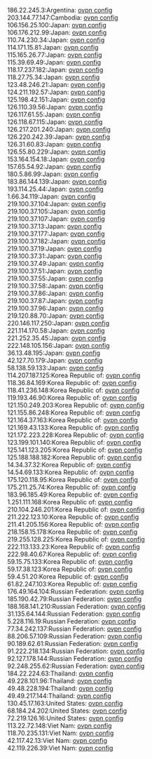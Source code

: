 186.22.245.3:Argentina: [ovpn config](vpn/186_22_245_3.ovpn)  
203.144.77.147:Cambodia: [ovpn config](vpn/203_144_77_147.ovpn)  
106.156.25.100:Japan: [ovpn config](vpn/106_156_25_100.ovpn)  
106.176.212.99:Japan: [ovpn config](vpn/106_176_212_99.ovpn)  
110.74.230.34:Japan: [ovpn config](vpn/110_74_230_34.ovpn)  
114.171.15.81:Japan: [ovpn config](vpn/114_171_15_81.ovpn)  
115.165.26.77:Japan: [ovpn config](vpn/115_165_26_77.ovpn)  
115.39.69.49:Japan: [ovpn config](vpn/115_39_69_49.ovpn)  
118.17.237.182:Japan: [ovpn config](vpn/118_17_237_182.ovpn)  
118.27.75.34:Japan: [ovpn config](vpn/118_27_75_34.ovpn)  
123.48.246.21:Japan: [ovpn config](vpn/123_48_246_21.ovpn)  
124.211.192.57:Japan: [ovpn config](vpn/124_211_192_57.ovpn)  
125.198.42.151:Japan: [ovpn config](vpn/125_198_42_151.ovpn)  
126.110.39.56:Japan: [ovpn config](vpn/126_110_39_56.ovpn)  
126.117.61.55:Japan: [ovpn config](vpn/126_117_61_55.ovpn)  
126.118.67.115:Japan: [ovpn config](vpn/126_118_67_115.ovpn)  
126.217.201.240:Japan: [ovpn config](vpn/126_217_201_240.ovpn)  
126.220.242.39:Japan: [ovpn config](vpn/126_220_242_39.ovpn)  
126.31.60.83:Japan: [ovpn config](vpn/126_31_60_83.ovpn)  
126.55.80.229:Japan: [ovpn config](vpn/126_55_80_229.ovpn)  
153.164.154.18:Japan: [ovpn config](vpn/153_164_154_18.ovpn)  
157.65.54.92:Japan: [ovpn config](vpn/157_65_54_92.ovpn)  
180.5.86.99:Japan: [ovpn config](vpn/180_5_86_99.ovpn)  
183.86.144.139:Japan: [ovpn config](vpn/183_86_144_139.ovpn)  
193.114.25.44:Japan: [ovpn config](vpn/193_114_25_44.ovpn)  
1.66.34.119:Japan: [ovpn config](vpn/1_66_34_119.ovpn)  
219.100.37.104:Japan: [ovpn config](vpn/219_100_37_104.ovpn)  
219.100.37.105:Japan: [ovpn config](vpn/219_100_37_105.ovpn)  
219.100.37.107:Japan: [ovpn config](vpn/219_100_37_107.ovpn)  
219.100.37.13:Japan: [ovpn config](vpn/219_100_37_13.ovpn)  
219.100.37.177:Japan: [ovpn config](vpn/219_100_37_177.ovpn)  
219.100.37.182:Japan: [ovpn config](vpn/219_100_37_182.ovpn)  
219.100.37.19:Japan: [ovpn config](vpn/219_100_37_19.ovpn)  
219.100.37.31:Japan: [ovpn config](vpn/219_100_37_31.ovpn)  
219.100.37.49:Japan: [ovpn config](vpn/219_100_37_49.ovpn)  
219.100.37.51:Japan: [ovpn config](vpn/219_100_37_51.ovpn)  
219.100.37.55:Japan: [ovpn config](vpn/219_100_37_55.ovpn)  
219.100.37.58:Japan: [ovpn config](vpn/219_100_37_58.ovpn)  
219.100.37.86:Japan: [ovpn config](vpn/219_100_37_86.ovpn)  
219.100.37.87:Japan: [ovpn config](vpn/219_100_37_87.ovpn)  
219.100.37.96:Japan: [ovpn config](vpn/219_100_37_96.ovpn)  
219.120.88.70:Japan: [ovpn config](vpn/219_120_88_70.ovpn)  
220.146.117.250:Japan: [ovpn config](vpn/220_146_117_250.ovpn)  
221.114.170.58:Japan: [ovpn config](vpn/221_114_170_58.ovpn)  
221.252.35.45:Japan: [ovpn config](vpn/221_252_35_45.ovpn)  
222.148.105.156:Japan: [ovpn config](vpn/222_148_105_156.ovpn)  
36.13.48.195:Japan: [ovpn config](vpn/36_13_48_195.ovpn)  
42.127.70.179:Japan: [ovpn config](vpn/42_127_70_179.ovpn)  
58.138.59.133:Japan: [ovpn config](vpn/58_138_59_133.ovpn)  
114.207.187.125:Korea Republic of: [ovpn config](vpn/114_207_187_125.ovpn)  
118.36.84.169:Korea Republic of: [ovpn config](vpn/118_36_84_169.ovpn)  
118.41.236.148:Korea Republic of: [ovpn config](vpn/118_41_236_148.ovpn)  
119.193.46.90:Korea Republic of: [ovpn config](vpn/119_193_46_90.ovpn)  
121.150.249.203:Korea Republic of: [ovpn config](vpn/121_150_249_203.ovpn)  
121.155.86.248:Korea Republic of: [ovpn config](vpn/121_155_86_248.ovpn)  
121.164.37.163:Korea Republic of: [ovpn config](vpn/121_164_37_163.ovpn)  
121.169.43.133:Korea Republic of: [ovpn config](vpn/121_169_43_133.ovpn)  
121.172.223.228:Korea Republic of: [ovpn config](vpn/121_172_223_228.ovpn)  
123.199.101.140:Korea Republic of: [ovpn config](vpn/123_199_101_140.ovpn)  
125.141.123.205:Korea Republic of: [ovpn config](vpn/125_141_123_205.ovpn)  
125.188.188.182:Korea Republic of: [ovpn config](vpn/125_188_188_182.ovpn)  
14.34.37.32:Korea Republic of: [ovpn config](vpn/14_34_37_32.ovpn)  
14.54.69.133:Korea Republic of: [ovpn config](vpn/14_54_69_133.ovpn)  
175.120.118.95:Korea Republic of: [ovpn config](vpn/175_120_118_95.ovpn)  
175.211.25.74:Korea Republic of: [ovpn config](vpn/175_211_25_74.ovpn)  
183.96.185.49:Korea Republic of: [ovpn config](vpn/183_96_185_49.ovpn)  
1.251.111.168:Korea Republic of: [ovpn config](vpn/1_251_111_168.ovpn)  
210.104.246.201:Korea Republic of: [ovpn config](vpn/210_104_246_201.ovpn)  
211.222.123.10:Korea Republic of: [ovpn config](vpn/211_222_123_10.ovpn)  
211.41.205.156:Korea Republic of: [ovpn config](vpn/211_41_205_156.ovpn)  
218.158.15.178:Korea Republic of: [ovpn config](vpn/218_158_15_178.ovpn)  
219.255.128.225:Korea Republic of: [ovpn config](vpn/219_255_128_225.ovpn)  
222.113.133.23:Korea Republic of: [ovpn config](vpn/222_113_133_23.ovpn)  
222.98.40.67:Korea Republic of: [ovpn config](vpn/222_98_40_67.ovpn)  
59.15.75.133:Korea Republic of: [ovpn config](vpn/59_15_75_133.ovpn)  
59.17.38.123:Korea Republic of: [ovpn config](vpn/59_17_38_123.ovpn)  
59.4.51.20:Korea Republic of: [ovpn config](vpn/59_4_51_20.ovpn)  
61.82.247.103:Korea Republic of: [ovpn config](vpn/61_82_247_103.ovpn)  
176.49.164.104:Russian Federation: [ovpn config](vpn/176_49_164_104.ovpn)  
185.190.42.79:Russian Federation: [ovpn config](vpn/185_190_42_79.ovpn)  
188.168.141.210:Russian Federation: [ovpn config](vpn/188_168_141_210.ovpn)  
31.135.64.144:Russian Federation: [ovpn config](vpn/31_135_64_144.ovpn)  
5.228.116.19:Russian Federation: [ovpn config](vpn/5_228_116_19.ovpn)  
77.34.242.137:Russian Federation: [ovpn config](vpn/77_34_242_137.ovpn)  
88.206.57.109:Russian Federation: [ovpn config](vpn/88_206_57_109.ovpn)  
90.189.62.61:Russian Federation: [ovpn config](vpn/90_189_62_61.ovpn)  
91.222.218.134:Russian Federation: [ovpn config](vpn/91_222_218_134.ovpn)  
92.127.178.144:Russian Federation: [ovpn config](vpn/92_127_178_144.ovpn)  
92.248.255.62:Russian Federation: [ovpn config](vpn/92_248_255_62.ovpn)  
184.22.224.63:Thailand: [ovpn config](vpn/184_22_224_63.ovpn)  
49.228.101.96:Thailand: [ovpn config](vpn/49_228_101_96.ovpn)  
49.48.228.194:Thailand: [ovpn config](vpn/49_48_228_194.ovpn)  
49.49.217.144:Thailand: [ovpn config](vpn/49_49_217_144.ovpn)  
130.45.17.163:United States: [ovpn config](vpn/130_45_17_163.ovpn)  
68.184.24.202:United States: [ovpn config](vpn/68_184_24_202.ovpn)  
72.219.126.16:United States: [ovpn config](vpn/72_219_126_16.ovpn)  
113.22.72.148:Viet Nam: [ovpn config](vpn/113_22_72_148.ovpn)  
118.70.235.131:Viet Nam: [ovpn config](vpn/118_70_235_131.ovpn)  
42.117.42.13:Viet Nam: [ovpn config](vpn/42_117_42_13.ovpn)  
42.119.226.39:Viet Nam: [ovpn config](vpn/42_119_226_39.ovpn)  
